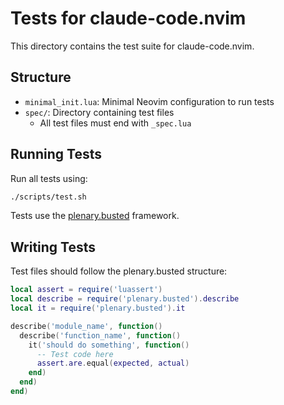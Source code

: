 # Tests for claude-code.nvim

This directory contains the test suite for claude-code.nvim.

## Structure

- `minimal_init.lua`: Minimal Neovim configuration to run tests
- `spec/`: Directory containing test files
  - All test files must end with `_spec.lua`

## Running Tests

Run all tests using:

```bash
./scripts/test.sh
```

Tests use the [plenary.busted](https://github.com/nvim-lua/plenary.nvim) framework.

## Writing Tests

Test files should follow the plenary.busted structure:

```lua
local assert = require('luassert')
local describe = require('plenary.busted').describe
local it = require('plenary.busted').it

describe('module_name', function()
  describe('function_name', function()
    it('should do something', function()
      -- Test code here
      assert.are.equal(expected, actual)
    end)
  end)
end)
```